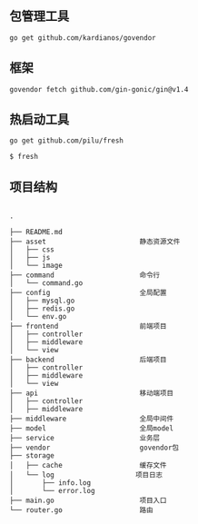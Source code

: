 ## 包管理工具
`go get github.com/kardianos/govendor`

## 框架
`govendor fetch github.com/gin-gonic/gin@v1.4`

## 热启动工具
`go get github.com/pilu/fresh`  

`$ fresh`

## 项目结构

```

.

├── README.md
├── asset                       静态资源文件
│   ├── css
│   ├── js
│   └── image
├── command                     命令行
│   └── command.go
├── config                      全局配置
│   ├── mysql.go
│   ├── redis.go
│   └── env.go
├── frontend                    前端项目
│   ├── controller
│   ├── middleware
│   └── view
├── backend                     后端项目
│   ├── controller
│   ├── middleware
│   └── view
├── api                         移动端项目
│   ├── controller
│   ├── middleware
├── middleware                  全局中间件
├── model                       全局model
├── service                     业务层
├── vendor                      govendor包
├── storage                     
│   ├── cache                   缓存文件
│   └── log                    项目日志
│       ├── info.log          
│       └── error.log
├── main.go                     项目入口
└── router.go                   路由